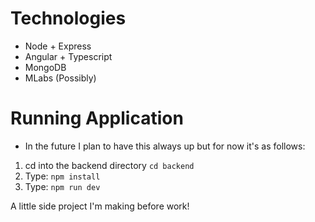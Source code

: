 # Technologies
- Node + Express
- Angular + Typescript
- MongoDB
- MLabs (Possibly)

# Running Application
 - In the future I plan to have this always up but for now it's as follows:
1. cd into the backend directory `cd backend`
2. Type: `npm install`
2. Type: `npm run dev`

A little side project I'm making before work!